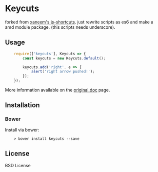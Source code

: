 # Keycuts

forked from [xaneem's js-shortcuts](https://github.com/xaneem/js-shortcuts). just rewrite scripts as es6 and make a amd module package. (this scripts needs underscore).

## Usage
```javaScript
	require(['keycuts'], Keycuts => {
		const keycuts = new Keycuts.default();

		keycuts.add('right', e => {
			alert('right arrow pushed!');
		});
	});
```

More information available on the [original doc](http://www.openjs.com/scripts/events/keyboard_shortcuts/) page.

## Installation

### Bower
Install via bower:
```shell
	> bower install keycuts --save
```

## License
BSD License
